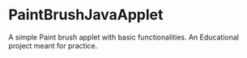 # PaintBrushJavaApplet
A simple Paint brush applet with basic functionalities. An Educational project meant for practice.

